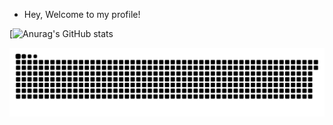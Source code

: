 - Hey, Welcome to my profile!

[![Anurag's GitHub stats](https://github-readme-stats.vercel.app/api?username=Guilherme-K-Santos&show_icons=true&theme=transparent)


 ![Snake animation](https://github.com/Guilherme-K-Santos/Guilherme-K-Santos/blob/output/github-contribution-grid-snake.svg)
